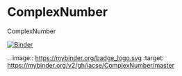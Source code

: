 # ComplexNumber
ComplexNumber

[![Binder](https://mybinder.org/badge_logo.svg)](https://mybinder.org/v2/gh/iacse/ComplexNumber/master)

.. image:: https://mybinder.org/badge_logo.svg
 :target: https://mybinder.org/v2/gh/iacse/ComplexNumber/master
